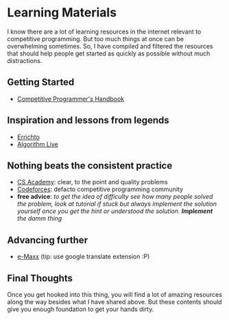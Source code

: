 # Learning Materials

I know there are a lot of learning resources in the internet relevant to competitive programming. But too much things at once can be overwhelming sometimes. So, I have compiled and filtered the resources that should help people get started as quickly as possible without much distractions.


## Getting Started

- [Competitive Programmer's Handbook](https://cses.fi/book/book.pdf)


## Inspiration and lessons from legends

- [Errichto](https://www.youtube.com/channel/UCBr_Fu6q9iHYQCh13jmpbrg)
- [Algorithm Live](https://www.youtube.com/channel/UCBLr7ISa_YDy5qeATupf26w)


## Nothing beats the consistent practice
- [CS Academy](https://csacademy.com/contest/archive/tasks/): clear, to the point and quality problems
- [Codeforces](https://codeforces.com/problemset): defacto competitive programming community
- **free advice**: *to get the idea of difficulty see how many people solved the problem, look at tutorial if stuck but always implement the solution yourself once you get the hint or understood the solution. **Implement** the damm thing* 


## Advancing further
- [e-Maxx](http://e-maxx.ru/algo/) (tip: use google translate extension :P)


## Final Thoughts
Once you get hooked into this thing, you will find a lot of amazing resources along the way besides what I have shared above. But these contents should give you enough foundation to get your hands dirty.
